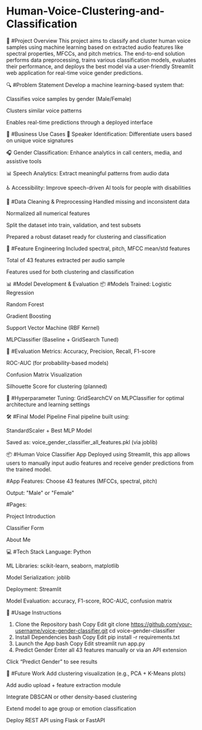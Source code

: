 # Human-Voice-Clustering-and-Classification

📖 #Project Overview
This project aims to classify and cluster human voice samples using machine learning based on extracted audio features like spectral properties, MFCCs, and pitch metrics. The end-to-end solution performs data preprocessing, trains various classification models, evaluates their performance, and deploys the best model via a user-friendly Streamlit web application for real-time voice gender predictions.

🔍 #Problem Statement
Develop a machine learning-based system that:

Classifies voice samples by gender (Male/Female)

Clusters similar voice patterns

Enables real-time predictions through a deployed interface

💼 #Business Use Cases
🔐 Speaker Identification: Differentiate users based on unique voice signatures

🎧 Gender Classification: Enhance analytics in call centers, media, and assistive tools

📊 Speech Analytics: Extract meaningful patterns from audio data

♿ Accessibility: Improve speech-driven AI tools for people with disabilities

🧹 #Data Cleaning & Preprocessing
Handled missing and inconsistent data

Normalized all numerical features

Split the dataset into train, validation, and test subsets

Prepared a robust dataset ready for clustering and classification

🧠 #Feature Engineering
Included spectral, pitch, MFCC mean/std features

Total of 43 features extracted per audio sample

Features used for both clustering and classification

📊 #Model Development & Evaluation
📦 #Models Trained:
Logistic Regression

Random Forest

Gradient Boosting

Support Vector Machine (RBF Kernel)

MLPClassifier (Baseline + GridSearch Tuned)

🔁 #Evaluation Metrics:
Accuracy, Precision, Recall, F1-score

ROC-AUC (for probability-based models)

Confusion Matrix Visualization

Silhouette Score for clustering (planned)

🔧 #Hyperparameter Tuning:
GridSearchCV on MLPClassifier for optimal architecture and learning settings

🛠️ #Final Model Pipeline
Final pipeline built using:

StandardScaler + Best MLP Model

Saved as: voice_gender_classifier_all_features.pkl (via joblib)

📦 #Human Voice Classifier App
Deployed using Streamlit, this app allows users to manually input audio features and receive gender predictions from the trained model.

#App Features:
Choose 43 features (MFCCs, spectral, pitch)

Output: "Male" or "Female"

#Pages:

Project Introduction

Classifier Form

About Me

💻 #Tech Stack
Language: Python

ML Libraries: scikit-learn, seaborn, matplotlib

Model Serialization: joblib

Deployment: Streamlit

Model Evaluation: accuracy, F1-score, ROC-AUC, confusion matrix

🚀 #Usage Instructions
1. Clone the Repository
bash
Copy
Edit
git clone https://github.com/your-username/voice-gender-classifier.git
cd voice-gender-classifier
2. Install Dependencies
bash
Copy
Edit
pip install -r requirements.txt
3. Launch the App
bash
Copy
Edit
streamlit run app.py
4. Predict Gender
Enter all 43 features manually or via an API extension

Click “Predict Gender” to see results

📝 #Future Work
Add clustering visualization (e.g., PCA + K-Means plots)

Add audio upload + feature extraction module

Integrate DBSCAN or other density-based clustering

Extend model to age group or emotion classification

Deploy REST API using Flask or FastAPI
